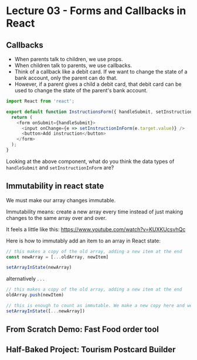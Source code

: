 # Lecture 03 - Forms and Callbacks in React

## Callbacks

- When parents talk to children, we use props.
- When children talk to parents, we use callbacks.
- Think of a callback like a debit card. If we want to change the state of a bank account, only the parent can do that.
- However, if a parent gives a child a debit card, that debit card can be used to change the state of the parent's bank account.

```js
import React from 'react';

export default function InstructionsForm({ handleSubmit, setInstructionInForm }) {
  return (
    <form onSubmit={handleSubmit}>
      <input onChange={e => setInstructionInForm(e.target.value)} />
      <button>Add instruction</button>
    </form>
  );
}
```

Looking at the above component, what do you think the data types of `handleSubmit` and `setInstructionInForm` are?


## Immutability in react state

We must make our array changes immutable.

Immutability means: create a new array every time instead of just making changes to the same array over and over.

It feels a little like this:
https://www.youtube.com/watch?v=KUXKUcsvhQc

Here is how to immutably add an item to an array in React state:

```js
// this makes a copy of the old array, adding a new item at the end
const newArray = [...oldArray, newItem]

setArrayInState(newArray)
```

alternatively . . .

```js
// this makes a copy of the old array, adding a new item at the end
oldArray.push(newItem)

// this is enough to count as immutable. We make a new copy here and we lose the old array forever.
setArrayInState([...newArray])
```

## From Scratch Demo: Fast Food order tool

## Half-Baked Project: Tourism Postcard Builder
